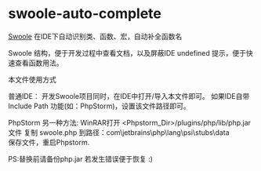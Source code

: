 swoole-auto-complete
====================

[Swoole](https://github.com/matyhtf/swoole) 在IDE下自动识别类、函数、宏，自动补全函数名

Swoole 结构，便于开发过程中查看文档，以及屏蔽IDE undefined 提示，便于快速查看函数用法。
 
本文件使用方式
 
普通IDE：
开发Swoole项目同时，在IDE中打开/导入本文件即可。
如果IDE自带 Include Path 功能(如：PhpStorm)，设置该文件路径即可。

PhpStorm 另一种方法:
WinRAR打开 <Phpstorm_Dir>/plugins/php/lib/php.jar 文件
复制 swoole.php 到路径：com\jetbrains\php\lang\psi\stubs\data\
保存文件，重启Phpstorm.

PS:替换前请备份php.jar 若发生错误便于恢复 :)
